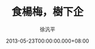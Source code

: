 ---
issue: 20
title: 食楊梅，樹下企
author: 徐汎平
language: 四縣
date: 2013-05-23T00:00:00.000+08:00
topic: 文史
difficulty: 3
wikidata: Q98095820
wikidata_link: https://www.wikidata.org/wiki/Q98095820
---